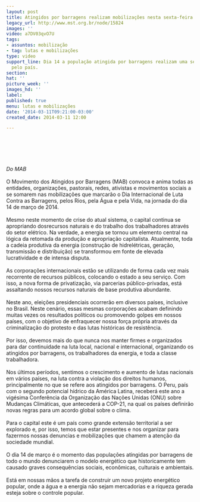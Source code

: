 ```yaml
---
layout: post
title: Atingidos por barragens realizam mobilizações nesta sexta-feira
legacy_url: http://www.mst.org.br/node/15824
images: ''
video: a7DV03qvO7U
tags:
- assuntos: mobilização
- tag: lutas e mobilizações
type: video
support_line: Dia 14 a população atingida por barragens realizam uma série de mobilizações
  pelo país.
section: 
hat: ''
picture_week: ''
images_hd: ''
label: 
published: true
menu: lutas e mobilizações
date: '2014-03-11T09:21:00-03:00'
created_date: 2014-03-11 12:00

---
```

<p><br>&nbsp;</p><p><object data="http://www.youtube.com/v/a7DV03qvO7U" type="application/x-shockwave-flash" height="500" width="600"><param name="src" value="http://www.youtube.com/v/a7DV03qvO7U"></object></p><p>&nbsp;</p><p><em>Do MAB</em><br><br>O Movimento dos Atingidos por Barragens (MAB) convoca e anima todas as entidades, organizações, pastorais, redes, ativistas e movimentos sociais a se somarem nas mobilizações que marcarão o Dia Internacional de Luta Contra as Barragens, pelos Rios, pela Água e pela Vida, na jornada do dia 14 de março de 2014.<br><br>Mesmo neste momento de crise do atual sistema, o capital continua se apropriando dosrecursos naturais e do trabalho dos trabalhadores através do setor elétrico. Na verdade, a energia se tornou um elemento central na lógica da retomada da produção e apropriação capitalista. Atualmente, toda a cadeia produtiva da energia (construção de hidrelétricas, geração, transmissão e distribuição) se transformou em fonte de elevada lucratividade e de intensa disputa.<br><br>As corporações internacionais estão se utilizando de forma cada vez mais recorrente de recursos públicos, colocando o estado a seu serviço. Com isso, a nova forma de privatização, via parcerias público-privadas, está assaltando nossos recursos naturais de base produtiva abundante.<br><br>Neste ano, eleições presidenciais ocorrerão em diversos países, inclusive no Brasil. Neste cenário, essas mesmas corporações acabam definindo muitas vezes os resultados políticos ou promovendo golpes em nossos países, com o objetivo de enfraquecer nossa força própria através da criminalização do protesto e das lutas históricas de resistência. <br><br>Por isso, devemos mais do que nunca nos manter firmes e organizados para dar continuidade na luta local, nacional e internacional, organizando os atingidos por barragens, os trabalhadores da energia, e toda a classe trabalhadora.<br><br>Nos últimos períodos, sentimos o crescimento e aumento de lutas nacionais em vários países, na luta contra a violação dos direitos humanos, principalmente no que se refere aos atingidos por barragens. O Peru, país com o segundo potencial hídrico da América Latina, receberá este ano a vigésima Conferência da Organização das Nações Unidas (ONU) sobre Mudanças Climáticas, que antecederá a COP-21, na qual os países definirão novas regras para um acordo global sobre o clima.<br><br>Para o capital este é um país como grande extensão territorial a ser explorado e, por isso, temos que estar presentes e nos organizar para fazermos nossas denuncias e mobilizações que chamem a atenção da sociedade mundial.<br><br>O dia 14 de março é o momento das populações atingidas por barragens de todo o mundo denunciarem o modelo energético que historicamente tem causado graves consequências sociais, econômicas, culturais e ambientais.<br><br>Está em nossas mãos a tarefa de construir um novo projeto energético popular, onde a água e a energia não sejam mercadorias e a riqueza gerada esteja sobre o controle popular.</p><p>&nbsp;</p><p>&nbsp;</p>
